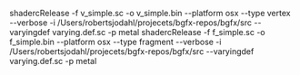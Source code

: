 shadercRelease -f v_simple.sc -o v_simple.bin --platform osx --type vertex --verbose -i /Users/robertsjodahl/projecets/bgfx-repos/bgfx/src --varyingdef varying.def.sc -p metal
shadercRelease -f f_simple.sc -o f_simple.bin --platform osx --type fragment --verbose -i /Users/robertsjodahl/projecets/bgfx-repos/bgfx/src --varyingdef varying.def.sc -p metal